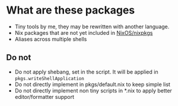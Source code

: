 # What are these packages

- Tiny tools by me, they may be rewritten with another language.
- Nix packages that are not yet included in [NixOS/nixpkgs](https://github.com/NixOS/nixpkgs)
- Aliases across multiple shells

## Do not

- Do not apply shebang, set in the script. It will be applied in `pkgs.writeShellApplication`
- Do not directly implement in pkgs/default.nix to keep simple list
- Do not directly implement non tiny scripts in *.nix to apply better editor/formatter support
